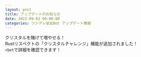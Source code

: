 ```yaml
---
layout: post
title: アップデートのお知らせ
date: 2022-09-02 00:00:00
categories: ツンデレ幼女Bot アップデート情報
---
```

クリスタルを賭けて増やせる！<br>Rustリスペクトの「クリスタルチャレンジ」機能が追加されました！<br>`<bet`で詳細を確認できます！